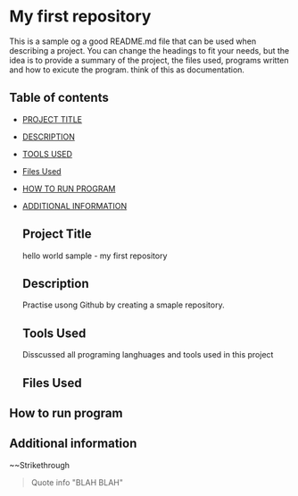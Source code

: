 # My first repository  
This is a sample og a good README.md file that can be used when describing a project. You can change the headings to fit your needs, but the idea is to provide a summary of the project, the files used, programs written and how to exicute the program. think of this as documentation.  

## Table of contents  

- [PROJECT TITLE](#Project-Title)  
- [DESCRIPTION](#Description)
- [TOOLS USED](#Tools-Used)
- [Files Used](#files-used)
- [HOW TO RUN PROGRAM](#how-to-run-program)
- [ADDITIONAL INFORMATION](#additional-information)

  ## Project Title

  hello world sample - my first repository

  ## Description

  Practise usong Github by creating a smaple repository.

  ## Tools Used

  Disscussed all programing langhuages and tools used in this project

  ## Files Used

## How to run program  

## Additional information  

~~Strikethrough  

> Quote info
> "BLAH BLAH"
